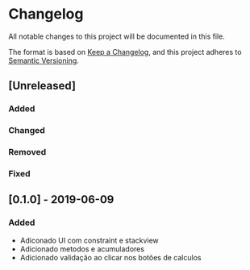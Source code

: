 # Changelog
All notable changes to this project will be documented in this file.

The format is based on [Keep a Changelog](https://keepachangelog.com/en/1.0.0/),
and this project adheres to [Semantic Versioning](https://semver.org/spec/v2.0.0.html).

## [Unreleased]

### Added
### Changed
### Removed
### Fixed

## [0.1.0] - 2019-06-09
### Added
- Adiconado UI com constraint e stackview
- Adicionado metodos e acumuladores
- Adicionado validação ao clicar nos botões de calculos
